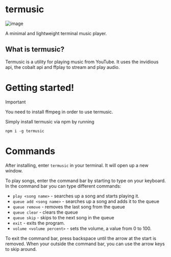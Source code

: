 # termusic
![image](https://raw.githubusercontent.com/pyrretsoftware/termusic/main/images/carbon.png)

A minimal and lightweight terminal music player.
## What is termusic?
Termusic is a utility for playing music from YouTube. It uses the invidious api, the cobalt api and ffplay to stream and play audio.
# Getting started!
> [!IMPORTANT]  
> You need to install ffmpeg in order to use termusic.

Simply install termusic via npm by running

```
npm i -g termusic
```
# Commands
After installing, enter ``termusic`` in your terminal. It will open up a new window.

To play songs, enter the command bar by starting to type on your keyboard. In the command bar you can type different commands:
- ``play <song name>`` - searches up a song and starts playing it.
- ``queue add <song name>`` - searches up a song and adds it to the queue
- ``queue remove`` - removes the last song from the queue
- ``queue clear`` - clears the queue
- ``queue skip`` - skips to the next song in the queue
- ``exit`` - exits the program.
- ``volume <volume percent>`` - sets the volume, a value from 0 to 100.

To exit the command bar, press backspace until the arrow at the start is removed. When your outside the command bar, you can use the arrow keys to skip around.
